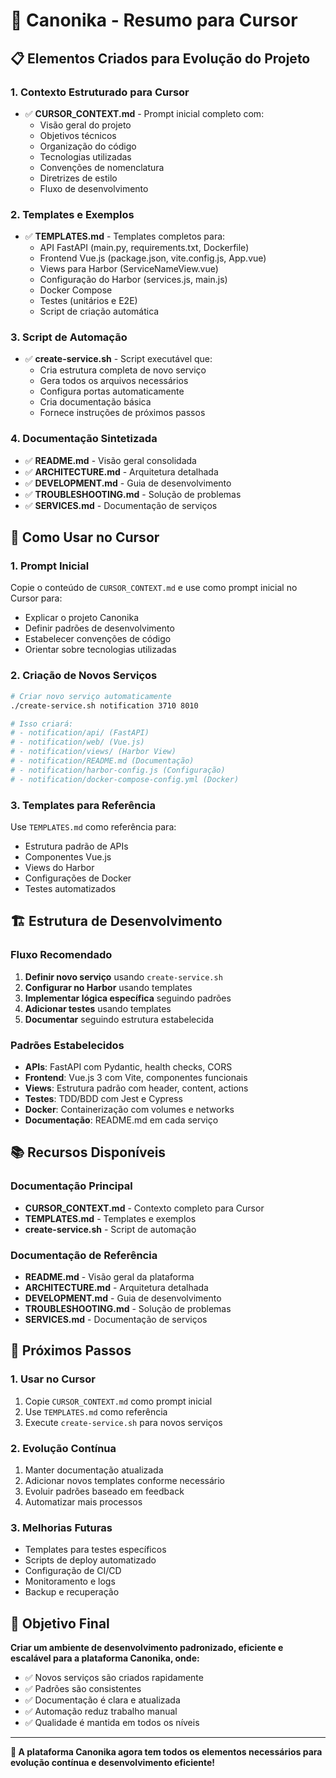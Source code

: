 # 🚀 Canonika - Resumo para Cursor

## 📋 Elementos Criados para Evolução do Projeto

### **1. Contexto Estruturado para Cursor**
- ✅ **CURSOR_CONTEXT.md** - Prompt inicial completo com:
  - Visão geral do projeto
  - Objetivos técnicos
  - Organização do código
  - Tecnologias utilizadas
  - Convenções de nomenclatura
  - Diretrizes de estilo
  - Fluxo de desenvolvimento

### **2. Templates e Exemplos**
- ✅ **TEMPLATES.md** - Templates completos para:
  - API FastAPI (main.py, requirements.txt, Dockerfile)
  - Frontend Vue.js (package.json, vite.config.js, App.vue)
  - Views para Harbor (ServiceNameView.vue)
  - Configuração do Harbor (services.js, main.js)
  - Docker Compose
  - Testes (unitários e E2E)
  - Script de criação automática

### **3. Script de Automação**
- ✅ **create-service.sh** - Script executável que:
  - Cria estrutura completa de novo serviço
  - Gera todos os arquivos necessários
  - Configura portas automaticamente
  - Cria documentação básica
  - Fornece instruções de próximos passos

### **4. Documentação Sintetizada**
- ✅ **README.md** - Visão geral consolidada
- ✅ **ARCHITECTURE.md** - Arquitetura detalhada
- ✅ **DEVELOPMENT.md** - Guia de desenvolvimento
- ✅ **TROUBLESHOOTING.md** - Solução de problemas
- ✅ **SERVICES.md** - Documentação de serviços

## 🎯 Como Usar no Cursor

### **1. Prompt Inicial**
Copie o conteúdo de `CURSOR_CONTEXT.md` e use como prompt inicial no Cursor para:
- Explicar o projeto Canonika
- Definir padrões de desenvolvimento
- Estabelecer convenções de código
- Orientar sobre tecnologias utilizadas

### **2. Criação de Novos Serviços**
```bash
# Criar novo serviço automaticamente
./create-service.sh notification 3710 8010

# Isso criará:
# - notification/api/ (FastAPI)
# - notification/web/ (Vue.js)
# - notification/views/ (Harbor View)
# - notification/README.md (Documentação)
# - notification/harbor-config.js (Configuração)
# - notification/docker-compose-config.yml (Docker)
```

### **3. Templates para Referência**
Use `TEMPLATES.md` como referência para:
- Estrutura padrão de APIs
- Componentes Vue.js
- Views do Harbor
- Configurações de Docker
- Testes automatizados

## 🏗️ Estrutura de Desenvolvimento

### **Fluxo Recomendado**
1. **Definir novo serviço** usando `create-service.sh`
2. **Configurar no Harbor** usando templates
3. **Implementar lógica específica** seguindo padrões
4. **Adicionar testes** usando templates
5. **Documentar** seguindo estrutura estabelecida

### **Padrões Estabelecidos**
- **APIs**: FastAPI com Pydantic, health checks, CORS
- **Frontend**: Vue.js 3 com Vite, componentes funcionais
- **Views**: Estrutura padrão com header, content, actions
- **Testes**: TDD/BDD com Jest e Cypress
- **Docker**: Containerização com volumes e networks
- **Documentação**: README.md em cada serviço

## 📚 Recursos Disponíveis

### **Documentação Principal**
- **CURSOR_CONTEXT.md** - Contexto completo para Cursor
- **TEMPLATES.md** - Templates e exemplos
- **create-service.sh** - Script de automação

### **Documentação de Referência**
- **README.md** - Visão geral da plataforma
- **ARCHITECTURE.md** - Arquitetura detalhada
- **DEVELOPMENT.md** - Guia de desenvolvimento
- **TROUBLESHOOTING.md** - Solução de problemas
- **SERVICES.md** - Documentação de serviços

## 🚀 Próximos Passos

### **1. Usar no Cursor**
1. Copie `CURSOR_CONTEXT.md` como prompt inicial
2. Use `TEMPLATES.md` como referência
3. Execute `create-service.sh` para novos serviços

### **2. Evolução Contínua**
1. Manter documentação atualizada
2. Adicionar novos templates conforme necessário
3. Evoluir padrões baseado em feedback
4. Automatizar mais processos

### **3. Melhorias Futuras**
- Templates para testes específicos
- Scripts de deploy automatizado
- Configuração de CI/CD
- Monitoramento e logs
- Backup e recuperação

## 🎯 Objetivo Final

**Criar um ambiente de desenvolvimento padronizado, eficiente e escalável para a plataforma Canonika, onde:**

- ✅ Novos serviços são criados rapidamente
- ✅ Padrões são consistentes
- ✅ Documentação é clara e atualizada
- ✅ Automação reduz trabalho manual
- ✅ Qualidade é mantida em todos os níveis

---

**🎉 A plataforma Canonika agora tem todos os elementos necessários para evolução contínua e desenvolvimento eficiente!** 